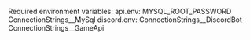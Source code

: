 Required environment variables:
    api.env:
        MYSQL_ROOT_PASSWORD
        ConnectionStrings__MySql
    discord.env:
        ConnectionStrings__DiscordBot
        ConnectionStrings__GameApi